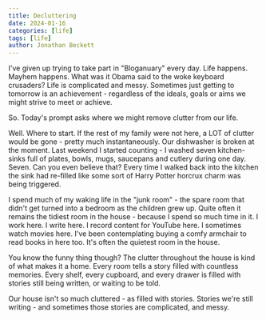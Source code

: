 ```yaml
---
title: Decluttering
date: 2024-01-16
categories: [life]
tags: [life]
author: Jonathan Beckett
---
```


I've given up trying to take part in "Bloganuary" every day. Life happens. Mayhem happens. What was it Obama said to the woke keyboard crusaders? Life is complicated and messy. Sometimes just getting to tomorrow is an achievement - regardless of the ideals, goals or aims we might strive to meet or achieve.

So. Today's prompt asks where we might remove clutter from our life.

Well. Where to start. If the rest of my family were not here, a LOT of clutter would be gone - pretty much instantaneously. Our dishwasher is broken at the moment. Last weekend I started counting - I washed seven kitchen-sinks full of plates, bowls, mugs, saucepans and cutlery during one day. Seven. Can you even believe that? Every time I walked back into the kitchen the sink had re-filled like some sort of Harry Potter horcrux charm was being triggered.

I spend much of my waking life in the "junk room" - the spare room that didn't get turned into a bedroom as the children grew up. Quite often it remains the tidiest room in the house - because I spend so much time in it. I work here. I write here. I record content for YouTube here. I sometimes watch movies here. I've been contemplating buying a comfy armchair to read books in here too. It's often the quietest room in the house.

You know the funny thing though? The clutter throughout the house is kind of what makes it a home. Every room tells a story filled with countless memories. Every shelf, every cupboard, and every drawer is filled with stories still being written, or waiting to be told.

Our house isn't so much cluttered - as filled with stories. Stories we're still writing - and sometimes those stories are complicated, and messy.